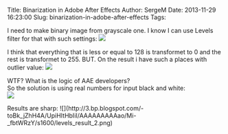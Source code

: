 Title: Binarization in Adobe After Effects 
Author: SergeM
Date: 2013-11-29 16:23:00
Slug: binarization-in-adobe-after-effects
Tags: 

I need to make binary image from grayscale one. I know I can use Levels filter for that with such settings:
![](http://4.bp.blogspot.com/-nluWlFcUinc/UpiF4uKuWHI/AAAAAAAAAaY/Lzros6uPzDE/s320/levels_1.png)


I think that everything that is less or equal to 128 is transformet to 0 and the rest is transformet to 255. BUT. On the result i have such a places with outlier value:
![](http://3.bp.blogspot.com/-JMnOtNJ1WRs/UpiGeFJB-bI/AAAAAAAAAag/FNWwgyvt0ys/s320/levels_result_1.png)</div><div class="separator" style="clear: both; text-align: left;">WTF? What is the logic of AAE developers?&nbsp;</div><div class="separator" style="clear: both; text-align: left;">So the solution is using real numbers for input black and white:</div><div class="separator" style="clear: both; text-align: left;">![](http://2.bp.blogspot.com/-eRKqVUH7ei4/UpiHIrfKa_I/AAAAAAAAAas/aDnntGrvHEg/s320/levels_2.png)<div class="separator" style="clear: both; text-align: center;">
</div><div class="separator" style="clear: both; text-align: left;">Results are sharp:
![](http://3.bp.blogspot.com/-toBk_jZhH4A/UpiHItHbIiI/AAAAAAAAAao/Mi-_fbtWRzY/s1600/levels_result_2.png)<div class="separator" style="clear: both; text-align: left;">
</div><div class="separator" style="clear: both; text-align: left;">

